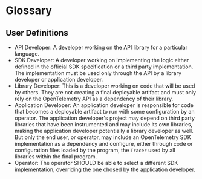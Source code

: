 # Glossary

## User Definitions

- <a name="api-developer"></a>API Developer: A developer working on the API
  library for a particular language.
- <a name="sdk-developer"></a>SDK Developer: A developer working on implementing
  the logic either defined in the official SDK specification or a third party
  implementation. The implementation must be used only through the API by a
  library developer or application developer.
- <a name="library-developer"></a>Library Developer: This is a developer working
  on code that will be used by others. They are not creating a final
  deployable artifact and must only rely on the OpenTelemetry API as a
  dependency of their library.
- <a name="app-developer"></a>Application Developer: An application developer is
  responsible for code that becomes a deployable artifact to run with some
  configuration by an operator. The application developer's project may depend
  on third party libraries that have been instrumented and may include its own
  libraries, making the application developer potentially a library developer as
  well. But only the end user, or operator, may include an OpenTelemetry SDK
  implementation as a dependency and configure, either through code or
  configuration files loaded by the program, the `Tracer` used by all libraries
  within the final program.
- <a name="operator"></a>Operator: The operator SHOULD be able to select a
  different SDK implementation, overriding the one chosed by the application
  developer.
